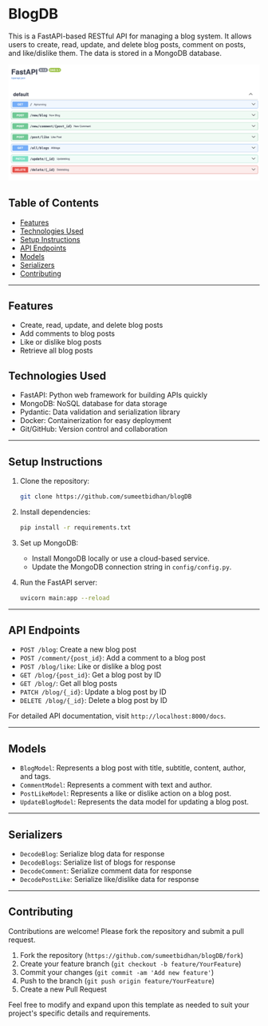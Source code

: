 # BlogDB

This is a FastAPI-based RESTful API for managing a blog system. It allows users to create, read, update, and delete blog posts, comment on posts, and like/dislike them. The data is stored in a MongoDB database.

![FastAPI Server Screenshot](./ss.png)

## Table of Contents

- [Features](#features)
- [Technologies Used](#technologies-used)
- [Setup Instructions](#setup-instructions)
- [API Endpoints](#api-endpoints)
- [Models](#models)
- [Serializers](#serializers)
- [Contributing](#contributing)

---

## Features

- Create, read, update, and delete blog posts
- Add comments to blog posts
- Like or dislike blog posts
- Retrieve all blog posts

## Technologies Used

- FastAPI: Python web framework for building APIs quickly
- MongoDB: NoSQL database for data storage
- Pydantic: Data validation and serialization library
- Docker: Containerization for easy deployment
- Git/GitHub: Version control and collaboration

---

## Setup Instructions

1. Clone the repository:
   ```bash
   git clone https://github.com/sumeetbidhan/blogDB
   ```

2. Install dependencies:
   ```bash
   pip install -r requirements.txt
   ```

3. Set up MongoDB:
   - Install MongoDB locally or use a cloud-based service.
   - Update the MongoDB connection string in `config/config.py`.

4. Run the FastAPI server:
   ```bash
   uvicorn main:app --reload
   ```

---

## API Endpoints

- `POST /blog`: Create a new blog post
- `POST /comment/{post_id}`: Add a comment to a blog post
- `POST /blog/like`: Like or dislike a blog post
- `GET /blog/{post_id}`: Get a blog post by ID
- `GET /blog/`: Get all blog posts
- `PATCH /blog/{_id}`: Update a blog post by ID
- `DELETE /blog/{_id}`: Delete a blog post by ID

For detailed API documentation, visit `http://localhost:8000/docs`.

---

## Models

- `BlogModel`: Represents a blog post with title, subtitle, content, author, and tags.
- `CommentModel`: Represents a comment with text and author.
- `PostLikeModel`: Represents a like or dislike action on a blog post.
- `UpdateBlogModel`: Represents the data model for updating a blog post.

---

## Serializers

- `DecodeBlog`: Serialize blog data for response
- `DecodeBlogs`: Serialize list of blogs for response
- `DecodeComment`: Serialize comment data for response
- `DecodePostLike`: Serialize like/dislike data for response

---

## Contributing

Contributions are welcome! Please fork the repository and submit a pull request.

1. Fork the repository (`https://github.com/sumeetbidhan/blogDB/fork`)
2. Create your feature branch (`git checkout -b feature/YourFeature`)
3. Commit your changes (`git commit -am 'Add new feature'`)
4. Push to the branch (`git push origin feature/YourFeature`)
5. Create a new Pull Request

Feel free to modify and expand upon this template as needed to suit your project's specific details and requirements.

